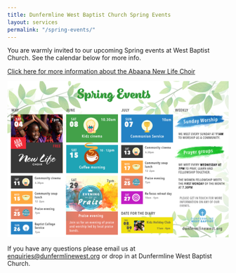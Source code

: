 ```yaml
---
title: Dunfermline West Baptist Church Spring Events
layout: services
permalink: "/spring-events/"
---
```


<div class="col-lg-12 text-normal">
<p>You are warmly invited to our upcoming Spring events at West Baptist Church. See the calendar below for more info.</p>

<p><a href='/choir/'>Click here for more information about the Abaana New Life Choir</a></p>
<p class='text-center'><img class='center img-responsive' src='/assets/img/spring-events.jpg' alt='Christmas celebration' /></p>

If you have any questions please email us at <a href='mailto:enquiries@dunfermlinewest.org?subject=kidzclub'>enquiries@dunfermlinewest.org</a> or drop in at Dunfermline West Baptist Church.

</div>